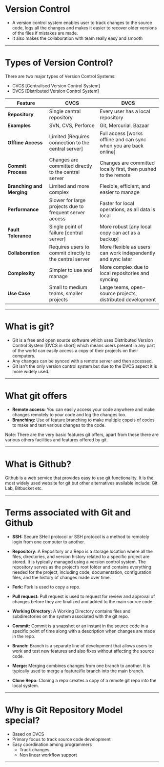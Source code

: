 # Version Control

- A version control system enables user to track changes to the source code, logs all the changes and makes it easier to recover older versions of the files if mistakes are made.
- It also makes the collaboration with team really easy and smooth

---

# Types of Version Control?

There are two major types of Version Control Systems:
- CVCS [Centralised Version Control System]
- DVCS [Distributed Version Control System]

| **Feature** | **CVCS** | **DVCS** |
| ----- | ----- | ----- |
| **Repository** | Single central repository | Every user has a local repository |
| **Examples** | SVN, CVS, Perforce | Git, Mercurial, Bazaar |
| **Offline Access** | Limited [Requires connection to the central server] | Full access [works offline and can sync when you are back online] |
| **Commit Process** | Changes are committed directly to the central server | Changes are committed locally first, then pushed to the remote |
| **Branching and Merging** | Limited and more complex | Flexible, efficient, and easier to manage |
| **Performance** | Slower for large projects due to frequent server access | Faster for local operations, as all data is local |
| **Fault Tolerance** | Single point of failure [central server] | More robust [any local copy can act as a backup] |
| **Collaboration** | Requires users to commit directly to the central server | More flexible as users can work independently and sync later |
| **Complexity** | Simpler to use and manage | More complex due to local repositories and syncing |
| **Use Case** | Small to medium teams, smaller projects | Large teams, open-source projects, distributed development |

---

# What is git?

- Git is a free and open source software which uses Distributed Version Control System [DVCS in short] which means users present in any part of the world can easily access a copy of their projects on their computers.
- Any changes can be synced with a remote server and then accessed.
- Git isn't the only version control system but due to the DVCS aspect it is more widely used.

---

# What git offers

- **Remote access:** You can easily access your code anywhere and make changes remotely to your code and log the changes too.
- **Branching:** Use of feature branching to make multiple copeis of codes to make and test various changes to the code.

Note: There are the very basic features git offers, apart from these there are various others facilities and features offered by git.

---

# What is Github?

Github is a web service that provides easy to use git functionality. It is the most widely used website for git but other alternatives available include: Git Lab, Bitbucket etc.

---

# Terms associated with Git and Github

- **SSH:** Secure SHell protocol or SSH protocol is a method to remotely login from one computer to another.

- **Repository:** A Repository or a Repo is a storage location where all the files, directories, and version history related to a specific project are stored. It is typically managed using a version control system. The repository serves as the project’s root folder and contains everything needed for the project, including code, documentation, configuration files, and the history of changes made over time.

- **Fork:** Fork is used to copy a repo.

- **Pull request:** Pull request is used to request for review and approval of changes before they are finalized and added to the main source code.

- **Working Directory:** A Working Directory contains files and subdirectories on the system associated with the git repo.

- **Commit:** Commit is a snapshot or an instant in the source code in a specific point of time along with a description when changes are made in the repo.

- **Branch:** Branch is a separate line of development that allows users to work and test new features and also fixes without affecting the source code.

- **Merge:** Merging combines changes from one branch to another. It is typically used to merge a feature/fix branch into the main branch.

- **Clone Repo:** Cloning a repo creates a copy of a remote git repo into the local system.

---

# Why is Git Repository Model special?

- Based on DVCS
- Primary focus to track source code development
- Easy coordination among programmers
    - Track changes
    - Non linear workflow support

---

